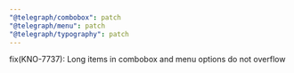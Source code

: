 ```yaml
---
"@telegraph/combobox": patch
"@telegraph/menu": patch
"@telegraph/typography": patch
---
```


fix(KNO-7737): Long items in combobox and menu options do not overflow
